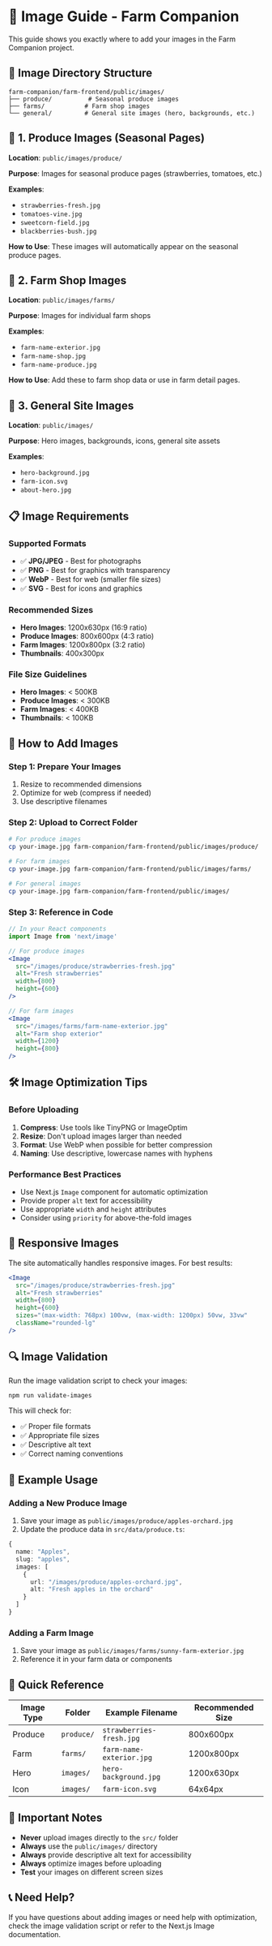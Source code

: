 # 📸 Image Guide - Farm Companion

This guide shows you exactly where to add your images in the Farm Companion project.

## 📁 **Image Directory Structure**

```
farm-companion/farm-frontend/public/images/
├── produce/          # Seasonal produce images
├── farms/           # Farm shop images
└── general/         # General site images (hero, backgrounds, etc.)
```

## 🍓 **1. Produce Images (Seasonal Pages)**

**Location**: `public/images/produce/`

**Purpose**: Images for seasonal produce pages (strawberries, tomatoes, etc.)

**Examples**:
- `strawberries-fresh.jpg`
- `tomatoes-vine.jpg`
- `sweetcorn-field.jpg`
- `blackberries-bush.jpg`

**How to Use**: These images will automatically appear on the seasonal produce pages.

## 🏡 **2. Farm Shop Images**

**Location**: `public/images/farms/`

**Purpose**: Images for individual farm shops

**Examples**:
- `farm-name-exterior.jpg`
- `farm-name-shop.jpg`
- `farm-name-produce.jpg`

**How to Use**: Add these to farm shop data or use in farm detail pages.

## 🎨 **3. General Site Images**

**Location**: `public/images/`

**Purpose**: Hero images, backgrounds, icons, general site assets

**Examples**:
- `hero-background.jpg`
- `farm-icon.svg`
- `about-hero.jpg`

## 📋 **Image Requirements**

### **Supported Formats**
- ✅ **JPG/JPEG** - Best for photographs
- ✅ **PNG** - Best for graphics with transparency
- ✅ **WebP** - Best for web (smaller file sizes)
- ✅ **SVG** - Best for icons and graphics

### **Recommended Sizes**
- **Hero Images**: 1200x630px (16:9 ratio)
- **Produce Images**: 800x600px (4:3 ratio)
- **Farm Images**: 1200x800px (3:2 ratio)
- **Thumbnails**: 400x300px

### **File Size Guidelines**
- **Hero Images**: < 500KB
- **Produce Images**: < 300KB
- **Farm Images**: < 400KB
- **Thumbnails**: < 100KB

## 🚀 **How to Add Images**

### **Step 1: Prepare Your Images**
1. Resize to recommended dimensions
2. Optimize for web (compress if needed)
3. Use descriptive filenames

### **Step 2: Upload to Correct Folder**
```bash
# For produce images
cp your-image.jpg farm-companion/farm-frontend/public/images/produce/

# For farm images
cp your-image.jpg farm-companion/farm-frontend/public/images/farms/

# For general images
cp your-image.jpg farm-companion/farm-frontend/public/images/
```

### **Step 3: Reference in Code**
```jsx
// In your React components
import Image from 'next/image'

// For produce images
<Image 
  src="/images/produce/strawberries-fresh.jpg"
  alt="Fresh strawberries"
  width={800}
  height={600}
/>

// For farm images
<Image 
  src="/images/farms/farm-name-exterior.jpg"
  alt="Farm shop exterior"
  width={1200}
  height={800}
/>
```

## 🛠️ **Image Optimization Tips**

### **Before Uploading**
1. **Compress**: Use tools like TinyPNG or ImageOptim
2. **Resize**: Don't upload images larger than needed
3. **Format**: Use WebP when possible for better compression
4. **Naming**: Use descriptive, lowercase names with hyphens

### **Performance Best Practices**
- Use Next.js `Image` component for automatic optimization
- Provide proper `alt` text for accessibility
- Use appropriate `width` and `height` attributes
- Consider using `priority` for above-the-fold images

## 📱 **Responsive Images**

The site automatically handles responsive images. For best results:

```jsx
<Image 
  src="/images/produce/strawberries-fresh.jpg"
  alt="Fresh strawberries"
  width={800}
  height={600}
  sizes="(max-width: 768px) 100vw, (max-width: 1200px) 50vw, 33vw"
  className="rounded-lg"
/>
```

## 🔍 **Image Validation**

Run the image validation script to check your images:

```bash
npm run validate-images
```

This will check for:
- ✅ Proper file formats
- ✅ Appropriate file sizes
- ✅ Descriptive alt text
- ✅ Correct naming conventions

## 📝 **Example Usage**

### **Adding a New Produce Image**
1. Save your image as `public/images/produce/apples-orchard.jpg`
2. Update the produce data in `src/data/produce.ts`:

```typescript
{
  name: "Apples",
  slug: "apples",
  images: [
    {
      url: "/images/produce/apples-orchard.jpg",
      alt: "Fresh apples in the orchard"
    }
  ]
}
```

### **Adding a Farm Image**
1. Save your image as `public/images/farms/sunny-farm-exterior.jpg`
2. Reference it in your farm data or components

## 🎯 **Quick Reference**

| Image Type | Folder | Example Filename | Recommended Size |
|------------|--------|------------------|------------------|
| Produce | `produce/` | `strawberries-fresh.jpg` | 800x600px |
| Farm | `farms/` | `farm-name-exterior.jpg` | 1200x800px |
| Hero | `images/` | `hero-background.jpg` | 1200x630px |
| Icon | `images/` | `farm-icon.svg` | 64x64px |

## 🚨 **Important Notes**

- **Never** upload images directly to the `src/` folder
- **Always** use the `public/images/` directory
- **Always** provide descriptive alt text for accessibility
- **Always** optimize images before uploading
- **Test** your images on different screen sizes

## 📞 **Need Help?**

If you have questions about adding images or need help with optimization, check the image validation script or refer to the Next.js Image documentation.
